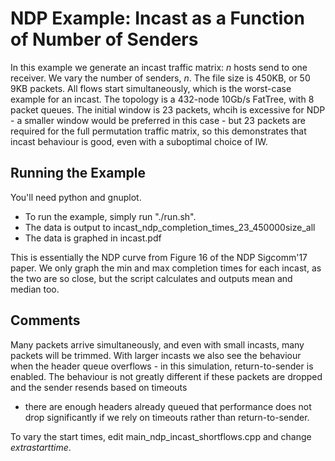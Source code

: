 # NDP Example: Incast as a Function of Number of Senders

In this example we generate an incast traffic matrix: _n_ hosts send
to one receiver.  We vary the number of senders, _n_.  The file size is
450KB, or 50 9KB packets.  All flows start simultaneously, which is
the worst-case example for an incast.  The topology is a 432-node
10Gb/s FatTree, with 8 packet queues.  The initial window is 23
packets, whcih is excessive for NDP - a smaller window would be
preferred in this case - but 23 packets are required for the full
permutation traffic matrix, so this demonstrates that incast behaviour
is good, even with a suboptimal choice of IW.

## Running the Example

You'll need python and gnuplot.

* To run the example, simply run "./run.sh".
* The data is output to incast_ndp_completion_times_23_450000size_all
* The data is graphed in incast.pdf

This is essentially the NDP curve from Figure 16 of the NDP Sigcomm'17
paper.  We only graph the min and max completion times for each
incast, as the two are so close, but the script calculates and outputs
mean and median too.

## Comments

Many packets arrive simultaneously, and even with small incasts, many
packets will be trimmed.  With larger incasts we also see the
behaviour when the header queue overflows - in this simulation,
return-to-sender is enabled.  The behaviour is not greatly different
if these packets are dropped and the sender resends based on timeouts
- there are enough headers already queued that performance does not
drop significantly if we rely on timeouts rather than
return-to-sender.

To vary the start times, edit main_ndp_incast_shortflows.cpp and change _extrastarttime_.
